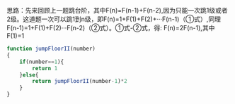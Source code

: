 思路：先来回顾上一题跳台阶，其中F(n)=F(n-1)+F(n-2),因为只能一次跳1级或者2级。这道题一次可以跳1到n级，即F(n)=1+F(1)+F(2)+···F(n-1)（①式）,同理F(n-1)=1+F(1)+F(2)···F(n-2)（②式）。①式-②式，得:
F(n)=2F(n-1),其中F(1)=1
```js
function jumpFloorII(number)
{
    if(number==1){
        return 1
    }else{
        return jumpFloorII(number-1)*2
    }
}
```